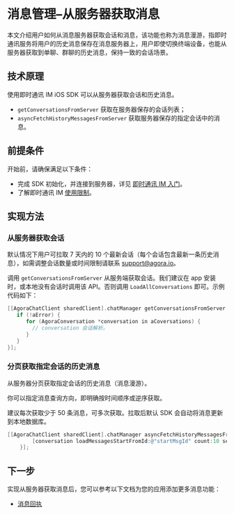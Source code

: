 # 消息管理–从服务器获取消息

本文介绍用户如何从消息服务器获取会话和消息，该功能也称为消息漫游，指即时通讯服务将用户的历史消息保存在消息服务器上，用户即使切换终端设备，也能从服务器获取到单聊、群聊的历史消息，保持一致的会话场景。

## 技术原理

使用即时通讯 IM iOS SDK 可以从服务器获取会话和历史消息。

- `getConversationsFromServer` 获取在服务器保存的会话列表；
- `asyncFetchHistoryMessagesFromServer` 获取服务器保存的指定会话中的消息。

## 前提条件

开始前，请确保满足以下条件：

- 完成 SDK 初始化，并连接到服务器，详见 [即时通讯 IM 入门](./agora_chat_get_started_ios?platform=iOS)。
- 了解即时通讯 IM [使用限制](./agora_chat_limitation?platform=iOS)。

## 实现方法

### 从服务器获取会话

默认情况下用户可拉取 7 天内的 10 个最新会话（每个会话包含最新一条历史消息），如需调整会话数量或时间限制请联系 [support@agora.io](mailto:support@agora.io)。

调用 `getConversationsFromServer` 从服务端获取会话。我们建议在 app 安装时，或本地没有会话时调用该 API。否则调用 `LoadAllConversations` 即可。示例代码如下：

```objectivec
[[AgoraChatClient sharedClient].chatManager getConversationsFromServer:^(NSArray *aCoversations, AgoraChatError *aError) {
   if (!aError) {
      for (AgoraConversation *conversation in aCoversations) {
        // conversation 会话解析。
      }
   }
}];
```

### 分页获取指定会话的历史消息

从服务器分页获取指定会话的历史消息（消息漫游）。

你可以指定消息查询方向，即明确按时间顺序或逆序获取。

建议每次获取少于 50 条消息，可多次获取。拉取后默认 SDK 会自动将消息更新到本地数据库。

```objectivec
[[AgoraChatClient sharedClient].chatManager asyncFetchHistoryMessagesFromServer:conversation.conversationId conversationType:conversation.type startMessageId:@"startMsgId" pageSize:10 completion:^(AgoraChatCursorResult<AgoraChatMessage *> * _Nullable aResult, AgoraChatError * _Nullable aError) {
        [conversation loadMessagesStartFromId:@"startMsgId" count:10 searchDirection:AgoraChatMessageSearchDirectionUp completion:nil];
    }];
```

## 下一步

实现从服务器获取消息后，您可以参考以下文档为您的应用添加更多消息功能：

- [消息回执](./agora_chat_message_receipt_ios?platform=iOS)